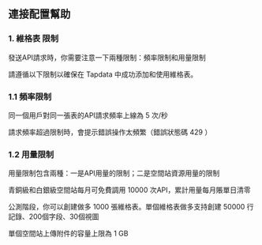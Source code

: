 ## **連接配置幫助**

### **1. 維格表 限制**
發送API請求時，你需要注意一下兩種限制：頻率限制和用量限制

請遵循以下限制以確保在 Tapdata 中成功添加和使用維格表。

### **1.1 頻率限制**
同一個用戶對同一張表的API請求頻率上線為 5 次/秒

請求頻率超過限制時，會提示錯誤操作太頻繁（錯誤狀態碼 429 ）

### **1.2 用量限制**
用量限制包含兩種：一是API用量的限制；二是空間站資源用量的限制

青銅級和白銀級空間站每月可免費調用 10000 次API，累計用量每月賬單日清零

公測階段，你可以創建做多 1000 張維格表。單個維格表做多支持創建 50000 行記錄、200個字段、30個視圖

單個空間站上傳附件的容量上限為 1 GB
